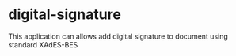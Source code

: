 digital-signature
=================

This application can allows add digital signature to document using standard XAdES-BES
